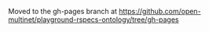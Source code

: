 Moved to the gh-pages branch at https://github.com/open-multinet/playground-rspecs-ontology/tree/gh-pages

